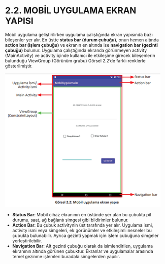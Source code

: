 # 2.2. MOBİL UYGULAMA EKRAN YAPISI

Mobil uygulama geliştirilirken uygulama çalıştığında ekran yapısında bazı bileşenler yer alır. En üstte **status bar (durum çubuğu)**, onun hemen altında **action bar (i̇şlem çubuğu)** ve ekranın en altında ise **navigation bar (gezinti çubuğu)** bulunur. Uygulama çalıştığında ekranda görünmeyen activity (MainActivity) ve activity içinde kullanıcı ile etkileşime girecek bileşenlerin bulunduğu ViewGroup (Görünüm grubu) Görsel 2.2’de farklı renklerle gösterilmiştir. 

![Mobil uygulama ekran yapısı](./ekran-tasarimi/gorsel-2.2-mobil-uygulama-ekran-yapisi.png)

- **Status Bar**: Mobil cihaz ekranının en üstünde yer alan bu çubukta pil durumu, saat, ağ bağlantı simgesi gibi bildirimler bulunur.
- **Action Bar**: Bu çubuk activitynin üst tarafında yer alır. Uygulama ismi, activity ismi veya simgeleri, ek görünümler ve etkileşimli nesneler bu çubukta bulunabilir. Ayrıca gezinti yapmak için işlem çubuğuna simgeler yerleştirilebilir.
- **Navigation Bar**: Alt gezinti çubuğu olarak da isimlendirilen, uygulama ekranının altında görünen çubuktur. Ekranlar ve uygulamalar arasında temel gezinme işlemleri buradaki simgelerden yapılır. 